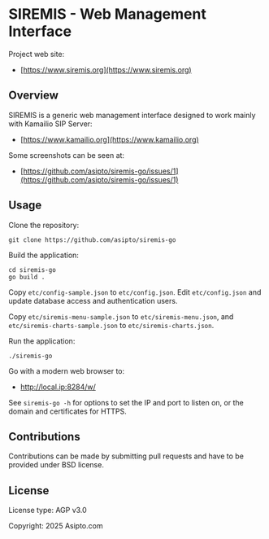 # SIREMIS - Web Management Interface

Project web site:

* [https://www.siremis.org](https://www.siremis.org)

## Overview

SIREMIS is a generic web management interface designed to work mainly with Kamailio SIP Server:

* [https://www.kamailio.org](https://www.kamailio.org)

Some screenshots can be seen at:

* [https://github.com/asipto/siremis-go/issues/1](https://github.com/asipto/siremis-go/issues/1)

## Usage

Clone the repository:

```
git clone https://github.com/asipto/siremis-go
```

Build the application:

```
cd siremis-go
go build .
```

Copy `etc/config-sample.json` to `etc/config.json`. Edit `etc/config.json` and
update database access and authentication users.

Copy `etc/siremis-menu-sample.json` to `etc/siremis-menu.json`, and
`etc/siremis-charts-sample.json` to `etc/siremis-charts.json`.

Run the application:

```
./siremis-go
```

Go with a modern web browser to:

* http://local.ip:8284/w/

See `siremis-go -h` for options to set the IP and port to listen on, or the domain
and certificates for HTTPS.

## Contributions

Contributions can be made by submitting pull requests and have to be provided
under BSD license.

## License

License type: AGP v3.0

Copyright: 2025 Asipto.com
